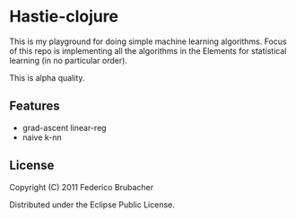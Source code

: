 # Hastie-clojure

This is my playground for doing simple machine learning algorithms. 
Focus of this repo is implementing all the algorithms in the Elements
for statistical learning (in no particular order).

This is alpha quality.

## Features

- grad-ascent linear-reg
- naive k-nn

## License

Copyright (C) 2011 Federico Brubacher

Distributed under the Eclipse Public License.
